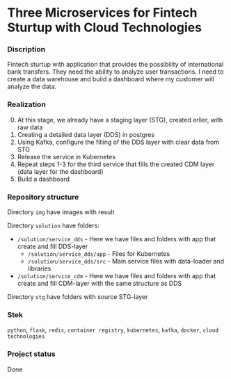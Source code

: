 # Three Microservices for Fintech Sturtup with Cloud Technologies

### Discription

Fintech sturtup with application that provides the possibility of international bank transfers.
They need the ability to analyze user transactions. 
I need to create a data warehouse and build a dashboard where my customer will analyze the data.

### Realization

0. At this stage, we already have a staging layer (STG), created erlier, with raw data
1. Creating a detailed data layer (DDS) in postgres
2. Using Kafka, configure the filling of the DDS layer with clear data from STG
3. Release the service in Kubernetes
4. Repeat steps 1-3 for the third service that fills the created CDM layer (data layer for the dashboard)
5. Build a dashboard

### Repository structure

Directory `img` have images with result

Directory `solution` have folders:
- `/solution/service_dds` - Here we have files and folders with app that create and fill DDS-layer
  - `/solution/service_dds/app` - Files for Kubernetes
  - `/solution/service_dds/src` - Main service files with data-loader and libraries
- `/solution/service_cdm` - Here we have files and folders with app that create and fill CDM-layer with the same structure as DDS

Directory `stg` have folders with source STG-layer

### Stek

`python`, `flask`, `redis`, `container registry`, `kubernetes`, `kafka`, `docker`, `cloud technologies`

### Project status

Done
